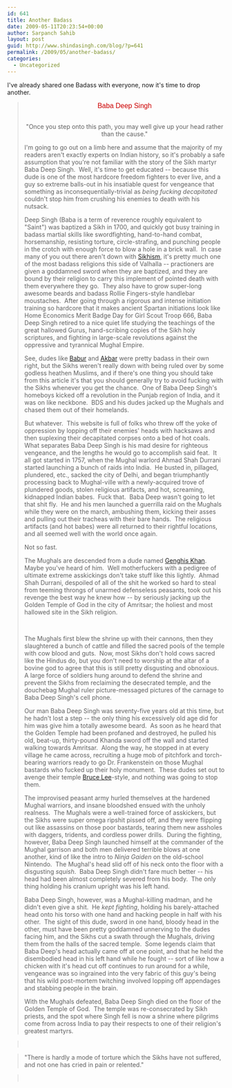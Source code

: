 ```yaml
---
id: 641
title: Another Badass
date: 2009-05-11T20:23:54+00:00
author: Sarpanch Sahib
layout: post
guid: http://www.shindasingh.com/blog/?p=641
permalink: /2009/05/another-badass/
categories:
  - Uncategorized
---
```

I've already shared one Badass with everyone, now it's time to drop another.

> <p align="center">
>   <span style="font-family: helvetica; color: #cc0000; font-size: medium;">Baba Deep Singh</span><br /> <img src="http://www.badassoftheweek.com/babadeepsingh4.jpg" alt="" vspace="15" /><br /> <span>"Once you step onto this path, you may well give up your head rather than the cause."</span>
> </p>
> 
> I'm going to go out on a limb here and assume that the majority of my readers aren't exactly experts on Indian history, so it's probably a safe assumption that you're not familiar with the story of the Sikh martyr Baba Deep Singh.  Well, it's time to get educated -- because this dude is one of the most hardcore freedom fighters to ever live, and a guy so extreme balls-out in his insatiable quest for vengeance that something as inconsequentially-trivial as _being fucking decapitated_ couldn't stop him from crushing his enemies to death with his nutsack.
> 
> Deep Singh (Baba is a term of reverence roughly equivalent to "Saint") was baptized a Sikh in 1700, and quickly got busy training in badass martial skills like swordfighting, hand-to-hand combat, horsemanship, resisting torture, circle-strafing, and punching people in the crotch with enough force to blow a hole in a brick wall.  In case many of you out there aren't down with [Sikhism](http://www.badassoftheweek.com/email-sikhism.html), it's pretty much one of the most badass religions this side of Valhalla -- practioners are given a goddamned sword when they are baptized, and they are bound by their religion to carry this implement of pointed death with them everywhere they go.  They also have to grow super-long awesome beards and badass Rollie Fingers-style handlebar moustaches.  After going through a rigorous and intense initiation training so hardcore that it makes ancient Spartan initiations look like Home Economics Merit Badge Day for Girl Scout Troop 666, Baba Deep Singh retired to a nice quiet life studying the teachings of the great hallowed Gurus, hand-scribing copies of the Sikh holy scriptures, and fighting in large-scale revolutions against the oppressive and tyrannical Mughal Empire.
> 
> See, dudes like [Babur](http://www.badassoftheweek.com/babur.html) and [Akbar](http://www.badassoftheweek.com/akbar.html) were pretty badass in their own right, but the Sikhs weren't really down with being ruled over by some godless heathen Muslims, and if there's one thing you should take from this article it's that you should generally try to avoid fucking with the Sikhs whenever you get the chance.  One of Baba Deep Singh's homeboys kicked off a revolution in the Punjab region of India, and it was on like neckbone.  BDS and his dudes jacked up the Mughals and chased them out of their homelands.
> 
> But whatever.  This website is full of folks who threw off the yoke of oppression by lopping off their enemies' heads with hacksaws and then suplexing their decapitated corpses onto a bed of hot coals.  What separates Baba Deep Singh is his mad desire for righteous vengeance, and the lengths he would go to accomplish said feat.  It all got started in 1757, when the Mughal warlord Ahmad Shah Durrani started launching a bunch of raids into India.  He busted in, pillaged, plundered, etc., sacked the city of Delhi, and began triumphantly processing back to Mughal-ville with a newly-acquired trove of plundered goods, stolen religious artifacts, and hot, screaming, kidnapped Indian babes.  Fuck that.  Baba Deep wasn't going to let that shit fly.  He and his men launched a guerrilla raid on the Mughals while they were on the march, ambushing them, kicking their asses and pulling out their tracheas with their bare hands.  The religious artifacts (and hot babes) were all returned to their rightful locations, and all seemed well with the world once again.
> 
> Not so fast.
> 
> The Mughals are descended from a dude named [Genghis Khan](http://www.badassoftheweek.com/khan.html).  Maybe you've heard of him.  Well motherfuckers with a pedigree of ultimate extreme asskickings don't take stuff like this lightly.  Ahmad Shah Durrani, despoiled of all of the shit he worked so hard to steal from teeming throngs of unarmed defenseless peasants, took out his revenge the best way he knew how -- by seriously jacking up the Golden Temple of God in the city of Amritsar; the holiest and most hallowed site in the Sikh religion.
> 
> <p align="center">
>   <img src="http://www.badassoftheweek.com/babadeepsingh1.jpg" alt="" vspace="8" />
> </p>
> 
> The Mughals first blew the shrine up with their cannons, then they slaughtered a bunch of cattle and filled the sacred pools of the temple with cow blood and guts.  Now, most Sikhs don't hold cows sacred like the Hindus do, but you don't need to worship at the altar of a bovine god to agree that this is still pretty disgusting and obnoxious.  A large force of soldiers hung around to defend the shrine and prevent the Sikhs from reclaiming the desecrated temple, and the douchebag Mughal ruler picture-messaged pictures of the carnage to Baba Deep Singh's cell phone.
> 
> Our man Baba Deep Singh was seventy-five years old at this time, but he hadn't lost a step -- the only thing his excessively old age did for him was give him a totally awesome beard.  As soon as he heard that the Golden Temple had been profaned and destroyed, he pulled his old, beat-up, thirty-pound Khanda sword off the wall and started walking towards Amritsar.  Along the way, he stopped in at every village he came across, recruiting a huge mob of pitchfork and torch-bearing warriors ready to go Dr. Frankenstein on those Mughal bastards who fucked up their holy monument.  These dudes set out to avenge their temple [Bruce Lee](http://www.badassoftheweek.com/brucelee.html)-style, and nothing was going to stop them.
> 
> The improvised peasant army hurled themselves at the hardened Mughal warriors, and insane bloodshed ensued with the unholy realness.  The Mughals were a well-trained force of asskickers, but the Sikhs were super omega ripshit pissed off, and they were flipping out like assassins on those poor bastards, tearing them new assholes with daggers, tridents, and cordless power drills.  During the fighting, however, Baba Deep Singh launched himself at the commander of the Mughal garrison and both men delivered terrible blows at one another, kind of like the intro to _Ninja Gaiden_ on the old-school Nintendo.  The Mughal's head slid off of his neck onto the floor with a disgusting _squish_.  Baba Deep Singh didn't fare much better -- his head had been almost completely severed from his body.  The only thing holding his cranium upright was his left hand.
> 
> Baba Deep Singh, however, was a Mughal-killing madman, and he didn't even give a shit.  He _kept fighting_, holding his barely-attached head onto his torso with one hand and hacking people in half with his other.  The sight of this dude, sword in one hand, bloody head in the other, must have been pretty goddamned unnerving to the dudes facing him, and the Sikhs cut a swath through the Mughals, driving them from the halls of the sacred temple.  Some legends claim that Baba Deep's head actually came off at one point, and that he held the disembodied head in his left hand while he fought -- sort of like how a chicken with it's head cut off continues to run around for a while, vengeance was so ingrained into the very fabric of this guy's being that his wild post-mortem twitching involved lopping off appendages and stabbing people in the brain.
> 
> With the Mughals defeated, Baba Deep Singh died on the floor of the Golden Temple of God.  The temple was re-consecrated by Sikh priests, and the spot where Singh fell is now a shrine where pilgrims come from across India to pay their respects to one of their religion's greatest martyrs.

> <img src="http://www.badassoftheweek.com/babadeepsingh2.jpg" alt="" vspace="8" />
  
> <span>"There is hardly a mode of torture which the Sikhs have not suffered, and not one has cried in pain or relented."</span>

> <span><br /> </span>